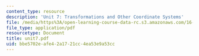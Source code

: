 ```yaml
---
content_type: resource
description: 'Unit 7: Transformations and Other Coordinate Systems'
file: /media/https%3A/open-learning-course-data-rc.s3.amazonaws.com/16-20-structural-mechanics-fall-2002/bbe5702eafe42a1721cc4ea53e9a53cc_unit7.pdf
file_type: application/pdf
resourcetype: Document
title: unit7.pdf
uid: bbe5702e-afe4-2a17-21cc-4ea53e9a53cc
---
```

